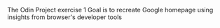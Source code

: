 The Odin Project exercise 1
Goal is to recreate Google homepage using insights from browser's developer tools
